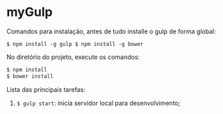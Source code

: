 # myGulp

Comandos para instalação, antes de tudo installe o gulp de forma global:

``
$ npm install -g gulp
$ npm install -g bower
``

No diretório do projeto, execute os comandos:

```sh
$ npm install
$ bower install
```

Lista das principais tarefas:

1. `$ gulp start`: inicia servidor local para desenvolvimento;